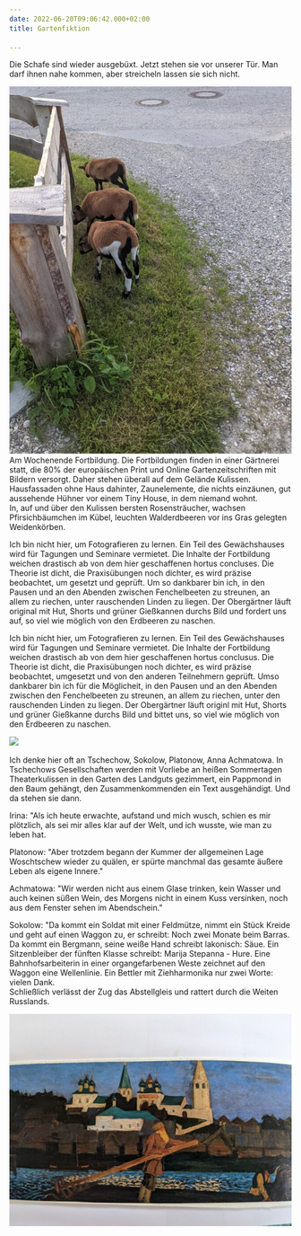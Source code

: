 ```yaml
---
date: 2022-06-20T09:06:42.000+02:00
title: Gartenfiktion

---
```

Die Schafe sind wieder ausgebüxt. Jetzt stehen sie vor unserer Tür. Man darf ihnen nahe kommen, aber streicheln lassen sie sich nicht.

![](/uploads/ausbuxen.jpg)  
Am Wochenende Fortbildung. Die Fortbildungen finden in einer Gärtnerei statt, die 80% der europäischen Print und Online Gartenzeitschriften mit Bildern versorgt. Daher stehen überall auf dem Gelände Kulissen. Hausfassaden ohne Haus dahinter, Zaunelemente, die nichts einzäunen, gut aussehende Hühner vor einem Tiny House, in dem niemand wohnt.  
In, auf und über den Kulissen bersten Rosensträucher, wachsen Pfirsichbäumchen im Kübel, leuchten Walderdbeeren vor ins Gras gelegten Weidenkörben.

Ich bin nicht hier, um Fotografieren zu lernen. Ein Teil des Gewächshauses wird für Tagungen und Seminare vermietet. Die Inhalte der Fortbildung weichen drastisch ab von dem hier geschaffenen hortus concluses. Die Theorie ist dicht, die Praxisübungen noch dichter, es wird präzise beobachtet, um gesetzt und geprüft. Um so dankbarer bin ich, in den Pausen und an den Abenden zwischen Fenchelbeeten zu streunen, an allem zu riechen, unter rauschenden Linden zu liegen. Der Obergärtner läuft original mit Hut, Shorts und grüner Gießkannen durchs Bild und fordert uns auf, so viel wie möglich von den Erdbeeren zu naschen.

Ich bin nicht hier, um Fotografieren zu lernen. Ein Teil des Gewächshauses wird für Tagungen und Seminare vermietet. Die Inhalte der Fortbildung weichen drastisch ab von dem hier geschaffenen hortus conclusus. Die Theorie ist dicht, die Praxisübungen noch dichter, es wird präzise beobachtet, umgesetzt und von den anderen Teilnehmern geprüft. Umso dankbarer bin ich für die Möglicheit, in den Pausen und an den Abenden zwischen den Fenchelbeeten zu streunen, an allem zu riechen, unter den rauschenden Linden zu liegen. Der Obergärtner läuft originl mit Hut, Shorts und grüner Gießkanne durchs Bild und bittet uns, so viel wie möglich von den Erdbeeren zu naschen.

![](/uploads/eremitage.jpg)

Ich denke hier oft an Tschechow, Sokolow, Platonow, Anna Achmatowa. In Tschechows Gesellschaften werden mit Vorliebe an heißen Sommertagen Theaterkulissen in den Garten des Landguts gezimmert, ein Pappmond in den Baum gehängt, den Zusammenkommenden ein Text ausgehändigt. Und da stehen sie dann.  
  
Irina: "Als ich heute erwachte, aufstand und mich wusch, schien es mir plötzlich, als sei mir alles klar auf der Welt, und ich wusste, wie man zu leben hat.   
  
Platonow: "Aber trotzdem begann der Kummer der allgemeinen Lage Woschtschew wieder zu quälen, er spürte manchmal das gesamte äußere Leben als eigene Innere."

Achmatowa: "Wir werden nicht aus einem Glase trinken, kein Wasser und auch keinen süßen Wein, des Morgens nicht in einem Kuss versinken, noch aus dem Fenster sehen im Abendschein."

Sokolow: "Da kommt ein Soldat mit einer Feldmütze, nimmt ein Stück Kreide und geht auf einen Waggon zu, er schreibt: Noch zwei Monate beim Barras. Da kommt ein Bergmann, seine weiße Hand schreibt lakonisch: Säue. Ein Sitzenbleiber der fünften Klasse schreibt: Marija Stepanna - Hure. Eine Bahnhofsarbeiterin in einer organgefarbenen Weste zeichnet auf den Waggon eine Wellenlinie. Ein Bettler mit Ziehharmonika nur zwei Worte: vielen Dank.  
Schließlich verlässt der Zug das Abstellgleis und rattert durch die Weiten Russlands.

![](/uploads/flosser.jpg)